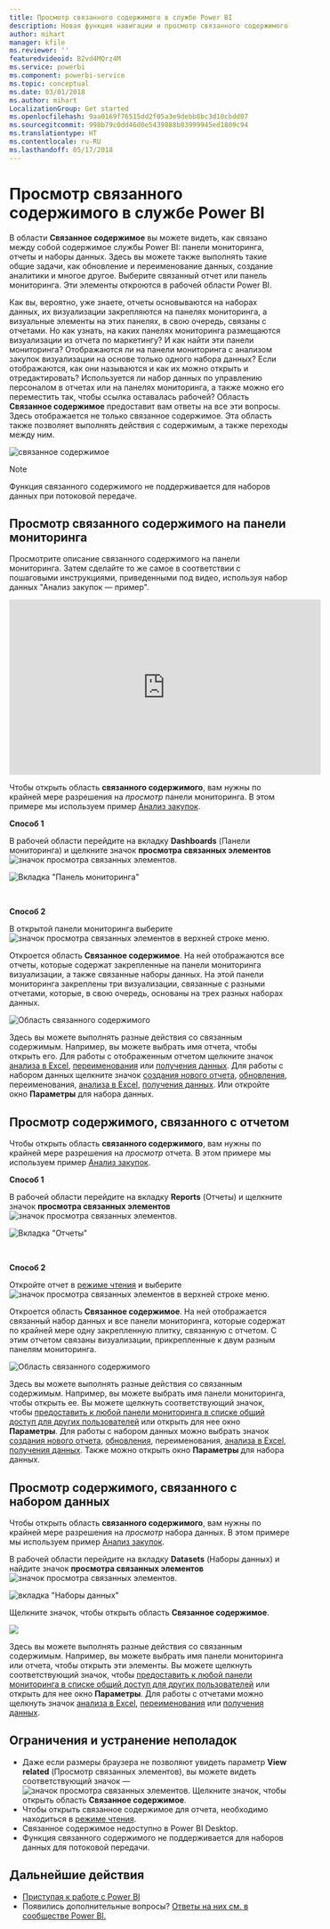 ```yaml
---
title: Просмотр связанного содержимого в службе Power BI
description: Новая функция навигации и просмотр связанного содержимого на панелях мониторинга, в отчетах и наборах данных
author: mihart
manager: kfile
ms.reviewer: ''
featuredvideoid: B2vd4MQrz4M
ms.service: powerbi
ms.component: powerbi-service
ms.topic: conceptual
ms.date: 03/01/2018
ms.author: mihart
LocalizationGroup: Get started
ms.openlocfilehash: 9aa0169f76515dd2f05a3e9debb8bc3d10cbdd07
ms.sourcegitcommit: 998b79c0dd46d0e5439888b83999945ed1809c94
ms.translationtype: HT
ms.contentlocale: ru-RU
ms.lasthandoff: 05/17/2018
---
```

# <a name="view-related-content-in-power-bi-service"></a>Просмотр связанного содержимого в службе Power BI
В области **Связанное содержимое** вы можете видеть, как связано между собой содержимое службы Power BI: панели мониторинга, отчеты и наборы данных.  Здесь вы можете также выполнять такие общие задачи, как обновление и переименование данных, создание аналитики и многое другое. Выберите связанный отчет или панель мониторинга. Эти элементы откроются в рабочей области Power BI.   

Как вы, вероятно, уже знаете, отчеты основываются на наборах данных, их визуализации закрепляются на панелях мониторинга, а визуальные элементы на этих панелях, в свою очередь, связаны с отчетами. Но как узнать, на каких панелях мониторинга размещаются визуализации из отчета по маркетингу? И как найти эти панели мониторинга? Отображаются ли на панели мониторинга с анализом закупок визуализации на основе только одного набора данных? Если отображаются, как они называются и как их можно открыть и отредактировать? Используется ли набор данных по управлению персоналом в отчетах или на панелях мониторинга, а также можно его переместить так, чтобы ссылка оставалась рабочей? Область **Связанное содержимое** предоставит вам ответы на все эти вопросы.  Здесь отображается не только связанное содержимое. Эта область также позволяет выполнять действия с содержимым, а также переходы между ним.

![связанное содержимое](media/service-related-content/power-bi-view-related-dashboard-new.png)

> [!NOTE]
> Функция связанного содержимого не поддерживается для наборов данных при потоковой передаче.
> 
> 

## <a name="view-related-content-for-a-dashboard"></a>Просмотр связанного содержимого на панели мониторинга
Просмотрите описание связанного содержимого на панели мониторинга. Затем сделайте то же самое в соответствии с пошаговыми инструкциями, приведенными под видео, используя набор данных "Анализ закупок — пример".

<iframe width="560" height="315" src="https://www.youtube.com/embed/B2vd4MQrz4M#t=3m05s" frameborder="0" allowfullscreen></iframe>


Чтобы открыть область **связанного содержимого**, вам нужны по крайней мере разрешения на *просмотр* панели мониторинга. В этом примере мы используем пример [Анализ закупок](sample-procurement.md).

**Способ 1**

В рабочей области перейдите на вкладку **Dashboards** (Панели мониторинга) и щелкните значок **просмотра связанных элементов** ![значок просмотра связанных элементов](media/service-related-content/power-bi-view-related-icon-new.png).

![Вкладка "Панель мониторинга"](media/service-related-content/power-bi-view-related-dash-newer.png)

<br>

**Способ 2**

В открытой панели мониторинга выберите   ![значок просмотра связанных элементов](media/service-related-content/power-bi-view-related-new.png) в верхней строке меню.

Откроется область **Связанное содержимое**. На ней отображаются все отчеты, которые содержат закрепленные на панели мониторинга визуализации, а также связанные наборы данных. На этой панели мониторинга закреплены три визуализации, связанные с разными отчетами, которые, в свою очередь, основаны на трех разных наборах данных.

![Область связанного содержимого](media/service-related-content/power-bi-view-related-dashboard-new.png)

Здесь вы можете выполнять разные действия со связанным содержимым.  Например, вы можете выбрать имя отчета, чтобы открыть его.  Для работы с отображенным отчетом щелкните значок [анализа в Excel](service-analyze-in-excel.md), [переименования](service-rename.md) или [получения данных](service-insights.md). Для работы с набором данных щелкните значок [создания нового отчета](service-report-create-new.md), [обновления](refresh-data.md), переименования, [анализа в Excel](service-analyze-in-excel.md), [получения данных](service-insights.md). Или откройте окно **Параметры** для набора данных.  

## <a name="view-related-content-for-a-report"></a>Просмотр содержимого, связанного с отчетом
Чтобы открыть область **связанного содержимого**, вам нужны по крайней мере разрешения на *просмотр* отчета. В этом примере мы используем пример [Анализ закупок](sample-procurement.md).

**Способ 1**

В рабочей области перейдите на вкладку **Reports** (Отчеты) и щелкните значок **просмотра связанных элементов** ![значок просмотра связанных элементов](media/service-related-content/power-bi-view-related-icon-new.png).

![Вкладка "Отчеты"](media/service-related-content/power-bi-view-related-report-newer.png)

<br>

**Способ 2**

Откройте отчет в [режиме чтения](service-reading-view-and-editing-view.md) и выберите ![значок просмотра связанных элементов](media/service-related-content/power-bi-view-related-new.png) в верхней строке меню.

Откроется область **Связанное содержимое**. На ней отображается связанный набор данных и все панели мониторинга, которые содержат по крайней мере одну закрепленную плитку, связанную с отчетом. С этим отчетом связаны визуализации, прикрепленные к двум разным панелям мониторинга.

![Область связанного содержимого](media/service-related-content/power-bi-view-related-report.png)

Здесь вы можете выполнять разные действия со связанным содержимым.  Например, вы можете выбрать имя панели мониторинга, чтобы открыть ее.  Вы можете щелкнуть соответствующий значок, чтобы [предоставить к любой панели мониторинга в списке общий доступ для других пользователей](service-share-dashboards.md) или открыть для нее окно **Параметры**. Для работы с набором данных можно выбрать значок [создания нового отчета](service-report-create-new.md), [обновления](refresh-data.md), переименования, [анализа в Excel](service-analyze-in-excel.md), [получения данных](service-insights.md). Также можно открыть окно **Параметры** для набора данных.  

## <a name="view-related-content-for-a-dataset"></a>Просмотр содержимого, связанного с набором данных
Чтобы открыть область **связанного содержимого**, вам нужны по крайней мере разрешения на *просмотр* набора данных. В этом примере мы используем пример [Анализ закупок](sample-procurement.md).

В рабочей области перейдите на вкладку **Datasets** (Наборы данных) и найдите значок **просмотра связанных элементов** ![значок просмотра связанных элементов](media/service-related-content/power-bi-view-related-icon-new.png).

![вкладка "Наборы данных"](media/service-related-content/power-bi-view-related-dataset-newer.png)

Щелкните значок, чтобы открыть область **Связанное содержимое**.

![](media/service-related-content/power-bi-datasets.png)

Здесь вы можете выполнять разные действия со связанным содержимым.  Например, вы можете выбрать имя панели мониторинга или отчета, чтобы открыть эти элементы.  Вы можете щелкнуть соответствующий значок, чтобы [предоставить к любой панели мониторинга в списке общий доступ для других пользователей](service-share-dashboards.md) или открыть для нее окно **Параметры**. Для работы с отчетами можно щелкнуть значок [анализа в Excel](service-analyze-in-excel.md), [переименования](service-rename.md) или [получения данных](service-insights.md).  

## <a name="limitations-and-troubleshooting"></a>Ограничения и устранение неполадок
* Даже если размеры браузера не позволяют увидеть параметр **View related** (Просмотр связанных элементов), вы можете видеть соответствующий значок — ![значок просмотра связанных элементов](media/service-related-content/power-bi-view-related-icon-new.png). Щелкните значок, чтобы открыть область **Связанное содержимое**.
* Чтобы открыть связанное содержимое для отчета, необходимо находиться в [режиме чтения](service-reading-view-and-editing-view.md).
* Связанное содержимое недоступно в Power BI Desktop.
* Функция связанного содержимого не поддерживается для наборов данных для потоковой передачи.

## <a name="next-steps"></a>Дальнейшие действия
* [Приступая к работе с Power BI](service-get-started.md)
* Появились дополнительные вопросы? [Ответы на них см. в сообществе Power BI.](http://community.powerbi.com/)

